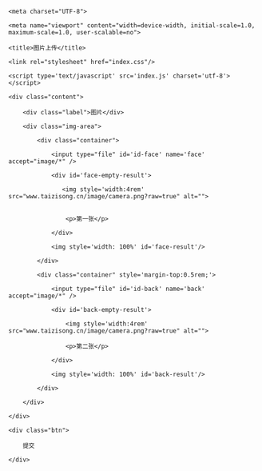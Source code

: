 
<!DOCTYPE html>

<html>

<head>

    <meta charset="UTF-8">

    <meta name="viewport" content="width=device-width, initial-scale=1.0, maximum-scale=1.0, user-scalable=no">

    <title>图片上传</title>

    <link rel="stylesheet" href="index.css"/>

    <script type='text/javascript' src='index.js' charset='utf-8'></script>

</head>

<body>

<form id="mainForm">

    <div class="content">

        <div class="label">图片</div>

        <div class="img-area">

            <div class="container">

                <input type="file" id='id-face' name='face'  accept="image/*" />

                <div id='face-empty-result'>

                   <img style='width:4rem' src="www.taizisong.cn/image/camera.png?raw=true" alt="">


                    <p>第一张</p>

                </div>

                <img style='width: 100%' id='face-result'/>

            </div>

            <div class="container" style='margin-top:0.5rem;'>

                <input type="file" id='id-back' name='back' accept="image/*" />

                <div id='back-empty-result'>

                    <img style='width:4rem' src="www.taizisong.cn/image/camera.png?raw=true" alt="">

                    <p>第二张</p>

                </div>

                <img style='width: 100%' id='back-result'/>

            </div>

        </div>

    </div>

    <div class="btn">

        提交

    </div>

</form>
</body>
</html>
